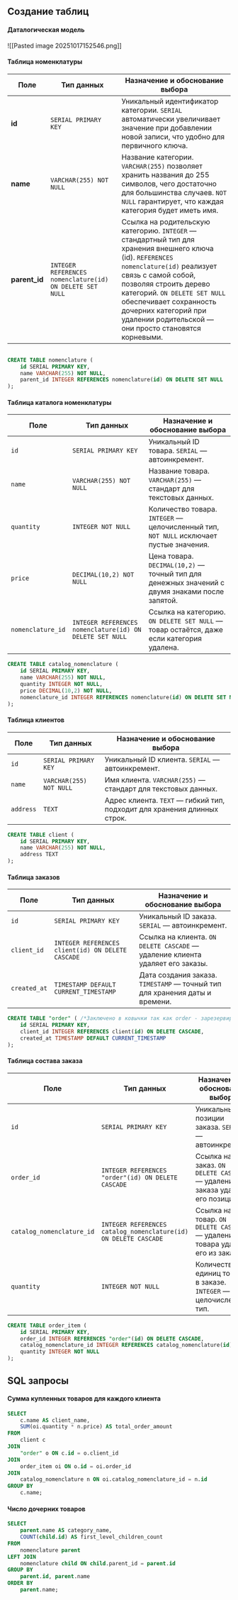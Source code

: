 ## Создание таблиц
#### Даталогическая модель

![[Pasted image 20251017152546.png]]
#### Таблица номенклатуры

| Поле          | Тип данных                                               | Назначение и обоснование выбора                                                                                                                                                                                                                                                                                               |
| ------------- | -------------------------------------------------------- | ----------------------------------------------------------------------------------------------------------------------------------------------------------------------------------------------------------------------------------------------------------------------------------------------------------------------------- |
| **id**        | `SERIAL PRIMARY KEY`                                     | Уникальный идентификатор категории. `SERIAL` автоматически увеличивает значение при добавлении новой записи, что удобно для первичного ключа.                                                                                                                                                                                 |
| **name**      | `VARCHAR(255) NOT NULL`                                  | Название категории. `VARCHAR(255)` позволяет хранить названия до 255 символов, чего достаточно для большинства случаев. `NOT NULL` гарантирует, что каждая категория будет иметь имя.                                                                                                                                         |
| **parent_id** | `INTEGER REFERENCES nomenclature(id) ON DELETE SET NULL` | Ссылка на родительскую категорию. `INTEGER` — стандартный тип для хранения внешнего ключа (id). `REFERENCES nomenclature(id)` реализует связь с самой собой, позволяя строить дерево категорий. `ON DELETE SET NULL` обеспечивает сохранность дочерних категорий при удалении родительской — они просто становятся корневыми. |

``` SQL

CREATE TABLE nomenclature (
	id SERIAL PRIMARY KEY,
	name VARCHAR(255) NOT NULL,
	parent_id INTEGER REFERENCES nomenclature(id) ON DELETE SET NULL
);
```
  
#### Таблица каталога номенклатуры

| Поле              | Тип данных                                               | Назначение и обоснование выбора                                                                |
| ----------------- | -------------------------------------------------------- | ---------------------------------------------------------------------------------------------- |
| `id`              | `SERIAL PRIMARY KEY`                                     | Уникальный ID товара. `SERIAL` — автоинкремент.                                                |
| `name`            | `VARCHAR(255) NOT NULL`                                  | Название товара. `VARCHAR(255)` — стандарт для текстовых данных.                               |
| `quantity`        | `INTEGER NOT NULL`                                       | Количество товара. `INTEGER` — целочисленный тип, `NOT NULL` исключает пустые значения.        |
| `price`           | `DECIMAL(10,2) NOT NULL`                                 | Цена товара. `DECIMAL(10,2)` — точный тип для денежных значений с двумя знаками после запятой. |
| `nomenclature_id` | `INTEGER REFERENCES nomenclature(id) ON DELETE SET NULL` | Ссылка на категорию. `ON DELETE SET NULL` — товар остаётся, даже если категория удалена.       |

``` SQL
CREATE TABLE catalog_nomenclature (
	id SERIAL PRIMARY KEY,
	name VARCHAR(255) NOT NULL,
	quantity INTEGER NOT NULL,
	price DECIMAL(10,2) NOT NULL,
	nomenclature_id INTEGER REFERENCES nomenclature(id) ON DELETE SET NULL
);
```


#### Таблица клиентов

| Поле      | Тип данных              | Назначение и обоснование выбора                                          |
| --------- | ----------------------- | ------------------------------------------------------------------------ |
| `id`      | `SERIAL PRIMARY KEY`    | Уникальный ID клиента. `SERIAL` — автоинкремент.                         |
| `name`    | `VARCHAR(255) NOT NULL` | Имя клиента. `VARCHAR(255)` — стандарт для текстовых данных.             |
| `address` | `TEXT`                  | Адрес клиента. `TEXT` — гибкий тип, подходит для хранения длинных строк. |

``` SQL
CREATE TABLE client (
	id SERIAL PRIMARY KEY,
	name VARCHAR(255) NOT NULL,
	address TEXT
);
```


#### Таблица заказов

|Поле|Тип данных|Назначение и обоснование выбора|
|---|---|---|
|`id`|`SERIAL PRIMARY KEY`|Уникальный ID заказа. `SERIAL` — автоинкремент.|
|`client_id`|`INTEGER REFERENCES client(id) ON DELETE CASCADE`|Ссылка на клиента. `ON DELETE CASCADE` — удаление клиента удаляет его заказы.|
|`created_at`|`TIMESTAMP DEFAULT CURRENT_TIMESTAMP`|Дата создания заказа. `TIMESTAMP` — точный тип для хранения даты и времени.|

``` SQL
CREATE TABLE "order" ( /*Заключено в ковычки так как order - зарезервированное имя в SQL*/
	id SERIAL PRIMARY KEY,
	client_id INTEGER REFERENCES client(id) ON DELETE CASCADE,
	created_at TIMESTAMP DEFAULT CURRENT_TIMESTAMP
);
```

#### Таблица состава заказа

| Поле       | Тип данных                                         | Назначение и обоснование выбора                                                |
| ---------- | -------------------------------------------------- | ------------------------------------------------------------------------------ |
| `id`       | `SERIAL PRIMARY KEY`                               | Уникальный ID позиции заказа. `SERIAL` — автоинкремент.                        |
| `order_id` | `INTEGER REFERENCES "order"(id) ON DELETE CASCADE` | Ссылка на заказ. `ON DELETE CASCADE` — удаление заказа удаляет его позиции.    |
| `catalog_nomenclature_id`  | `INTEGER REFERENCES catalog_nomenclature(id) ON DELETE CASCADE`    | Ссылка на товар. `ON DELETE CASCADE` — удаление товара удаляет его из заказов. |
| `quantity` | `INTEGER NOT NULL`                                 | Количество единиц товара в заказе. `INTEGER` — целочисленный тип.              |

``` SQL
CREATE TABLE order_item (
	id SERIAL PRIMARY KEY,
	order_id INTEGER REFERENCES "order"(id) ON DELETE CASCADE,
	catalog_nomenclature_id INTEGER REFERENCES catalog_nomenclature(id) ON DELETE CASCADE,
	quantity INTEGER NOT NULL
);
```

## SQL запросы

#### Сумма купленных товаров для каждого клиента

``` SQL
SELECT 
    c.name AS client_name,
    SUM(oi.quantity * n.price) AS total_order_amount
FROM 
    client c
JOIN 
    "order" o ON c.id = o.client_id
JOIN 
    order_item oi ON o.id = oi.order_id
JOIN 
    catalog_nomenclature n ON oi.catalog_nomenclature_id = n.id
GROUP BY
	c.name;
```

#### Число дочерних товаров

``` SQL
SELECT 
    parent.name AS category_name,
    COUNT(child.id) AS first_level_children_count
FROM 
    nomenclature parent
LEFT JOIN 
    nomenclature child ON child.parent_id = parent.id
GROUP BY 
    parent.id, parent.name
ORDER BY 
    parent.name;
```